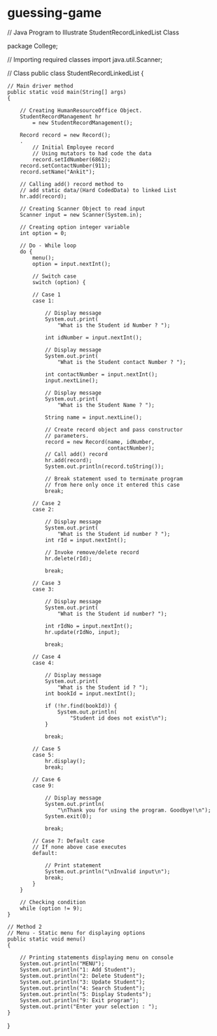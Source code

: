 # guessing-game
// Java Program to Illustrate StudentRecordLinkedList Class

package College;

// Importing required classes
import java.util.Scanner;

// Class
public class StudentRecordLinkedList {

	// Main driver method
	public static void main(String[] args)
	{

		// Creating HumanResourceOffice Object.
		StudentRecordManagement hr
			= new StudentRecordManagement();

		Record record = new Record();
		.
			// Initial Employee record
			// Using mutators to had code the data
			record.setIdNumber(6862);
		record.setContactNumber(911);
		record.setName("Ankit");

		// Calling add() record method to
		// add static data/(Hard CodedData) to linked List
		hr.add(record);

		// Creating Scanner Object to read input
		Scanner input = new Scanner(System.in);

		// Creating option integer variable
		int option = 0;

		// Do - While loop
		do {
			menu();
			option = input.nextInt();

			// Switch case
			switch (option) {

			// Case 1
			case 1:

				// Display message
				System.out.print(
					"What is the Student id Number ? ");

				int idNumber = input.nextInt();

				// Display message
				System.out.print(
					"What is the Student contact Number ? ");

				int contactNumber = input.nextInt();
				input.nextLine();

				// Display message
				System.out.print(
					"What is the Student Name ? ");

				String name = input.nextLine();

				// Create record object and pass constructor
				// parameters.
				record = new Record(name, idNumber,
									contactNumber);
				// Call add() record
				hr.add(record);
				System.out.println(record.toString());

				// Break statement used to terminate program
				// from here only once it entered this case
				break;

			// Case 2
			case 2:

				// Display message
				System.out.print(
					"What is the Student id number ? ");
				int rId = input.nextInt();

				// Invoke remove/delete record
				hr.delete(rId);

				break;

			// Case 3
			case 3:

				// Display message
				System.out.print(
					"What is the Student id number? ");

				int rIdNo = input.nextInt();
				hr.update(rIdNo, input);

				break;

			// Case 4
			case 4:

				// Display message
				System.out.print(
					"What is the Student id ? ");
				int bookId = input.nextInt();

				if (!hr.find(bookId)) {
					System.out.println(
						"Student id does not exist\n");
				}

				break;

			// Case 5
			case 5:
				hr.display();
				break;

			// Case 6
			case 9:

				// Display message
				System.out.println(
					"\nThank you for using the program. Goodbye!\n");
				System.exit(0);

				break;

			// Case 7: Default case
			// If none above case executes
			default:

				// Print statement
				System.out.println("\nInvalid input\n");
				break;
			}
		}

		// Checking condition
		while (option != 9);
	}

	// Method 2
	// Menu - Static menu for displaying options
	public static void menu()
	{

		// Printing statements displaying menu on console
		System.out.println("MENU");
		System.out.println("1: Add Student");
		System.out.println("2: Delete Student");
		System.out.println("3: Update Student");
		System.out.println("4: Search Student");
		System.out.println("5: Display Students");
		System.out.println("9: Exit program");
		System.out.print("Enter your selection : ");
	}
}

